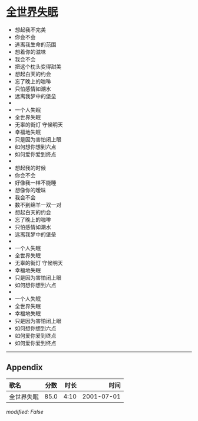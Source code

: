 # [全世界失眠](https://music.163.com/song?id=67381)

* 想起我不完美
* 你会不会
* 逃离我生命的范围
* 想着你的滋味
* 我会不会
* 把这个枕头变得甜美
* 想起白天的约会
* 忘了晚上的咖啡
* 只怕感情如潮水
* 远离我梦中的堡垒
* 
* 一个人失眠
* 全世界失眠
* 无辜的街灯 守候明天
* 幸福地失眠
* 只是因为害怕闭上眼
* 如何想你想到六点
* 如何爱你爱到终点
* 
* 想起我的时候
* 你会不会
* 好像我一样不能睡
* 想像你的暧昧
* 我会不会
* 数不到绵羊一双一对
* 想起白天的约会
* 忘了晚上的咖啡
* 只怕感情如潮水
* 远离我梦中的堡垒
* 
* 一个人失眠
* 全世界失眠
* 无辜的街灯 守候明天
* 幸福地失眠
* 只是因为害怕闭上眼
* 如何想你想到六点
* 
* 一个人失眠
* 全世界失眠
* 幸福地失眠
* 只是因为害怕闭上眼
* 如何想你想到六点
* 如何爱你爱到终点
* 如何爱你爱到终点


---

## Appendix

|歌名|分数|时长|时间|
|:---|:---:|---:|---:|
|全世界失眠|85.0|4:10|2001-07-01

*modified: False*